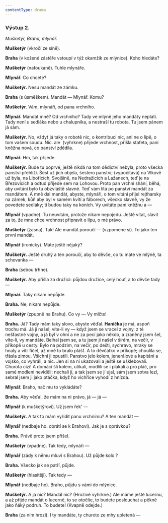 ```yaml
---
contentType: drama
---
```


### Výstup 2.

_Mušketýr, Braha, mlynář._   

**Mušketýr** (vkročí ze síně).

**Braha** (v kožené zástěře vstoupí v týž okamžik ze mlýnice). Koho hledáte?

**Mušketýr** (nafoukaně). Tuhle mlynáře.

**Mlynář.** Co chcete?

**Mušketýr.** Nesu mandát ze zámku.

**Braha** (s úsměškem). Mandát — Mlynář. Komu?

**Mušketýr.** Vám, mlynáři, od pana vrchního.

**Mlynář.** Mandát mně? Od vrchního? Tady ve mlýně jeho mandáty neplatí. Tady není u sedláka nebo u chalupníka, a nestraší tu robota. Tu jsem pánem já sám.

**Mušketýr.** No, vždyť já taky o robotě nic, o kontribuci nic, ani ne o lípě, o tom vašem soudu. Nic. ale  (vyhrkne) přijede vrchnost, přišla stafeta, paní kněžna nová, co panství zdědila.

**Mlynář.** Hm, tak přijede.

**Mušketýr.** Bude tu poprvé, ještě nikdá na tom dědictví nebyla, proto všecka panství přehlíží. Šest už jich objela, šestero panství; (vypočítává) na Vlkově už byla, na Libořicích, Svojšíně, na Nedražicích a Lažanech, teď je na Březovicích a odtud přijede sem na Lohovou. Proto pan vrchní shání, běhá, aby uvítání bylo tu obzvláště slavné. Teď vám lítá po panství mandát za mandátem. A mně dal mandát, abyste, mlynáři, o tom vítání přijel rejtharsky na zámek, kůň aby byl v samém kvítí a fáborech, všecko slavně, vy že povedete sedláky; ti budou taky na koních. Vy uvítáte paní kněžnu a —

**Mlynář** (vpadne). Tu neuvítám, protože nikam nepojedu. Ještě vítat, slavit za to, že mne chce vrchnost připravit o lípu, o mé právo.

**Mušketýr** (žasna). Tak! Ale mandát poroučí — (vzpomene si). To jako ten první mandát.

**Mlynář** (ironicky). Máte ještě nějaký?

**Mušketýr.** Ještě druhý a ten poroučí, aby to děvče, co tu máte ve mlýně, ta schovanka —

**Braha** (sebou trhne).

**Mušketýr.** Aby přišla za družici: půjdou družice, celý houf, a to děvče tady —

**Mlynář.** Taky nikam nepůjde.

**Braha.** Ne, nikam nepůjde.

**Mušketýr** (zpupně na Brahu). Co vy — Vy mlčte!

**Braha.** Já? Tady mám taky slovo, abyste věďal. **Hanička** je má, aspoň trochu má. Já ji našel, víte-li vy — když jsem se vracel z vojny, z té nešťastné vojny, a já byl v ohni a ne za pecí jako někdo, a zraněný jsem šel, víte-li, vy mandáte. Belhal jsem se, a tu jsem ji našel v šírém, na večír, v příkopě u cesty. Bylo na podzim, na večír, po dešti, sychravo, mraky se hnaly a vítr fičel, až mně to bralo plášť. A to děvčátko v příkopě; choulila se, třásla zimou. Všichni ji opustili. Panstvo jelo kolem, jenerálové a kapitáni a vojsko, co vyhráli, a nic. Jen si na ni ukazovali a ještě se ušklebovali. Churota cizí! A domácí šli kolem, utíkali, modlili se i plakali a pro pláč, pro samé modlení neviděli; nechali ji, a tak jsem se jí ujal, sám jsem sotva lezl, sebral jsem ji jako ptáčka, když ho vichřice vyhodí z hnízda.

**Mlynář.** Braho, nač mu to vykládáte?

**Braha.** Aby věďal, že mám na ni právo, já — já —

**Mlynář** (k mušketýrovi). Už jsem řek' —

**Mušketýr.** A tak to mám vyřídit panu vrchnímu? A ten mandát —

**Mlynář** (nedbaje ho. obrátí se k Brahovi). Jak je s oprávkou?

**Braha.** Právě proto jsem přišel.

**Mušketýr** (vpadne). Tak tedy, mlynáři —

**Mlynář** (zády k němu mluví s Brahou). Už půjde kolo ?

**Braha.** Všecko jak se patří, půjde.

**Mušketýr** (hlasitěji). Tak tedy —

**Mlynář** (nedbaje ho). Braho, půjdu s vámi do mlýnice.

**Mušketýr.** A já nic? Mandál nic? (Hrozivě vyhrkne.) Ale máme ještě lucernu, a až přijde mandát o lucerně, to se otočíte, to budete poslouchat a pěkně jako ňáký podruh. To budete! (Kvapně odejde.)

**Braha** (za ním hrozí). I ty mandáte, ty churoto ze mhy upletená —
